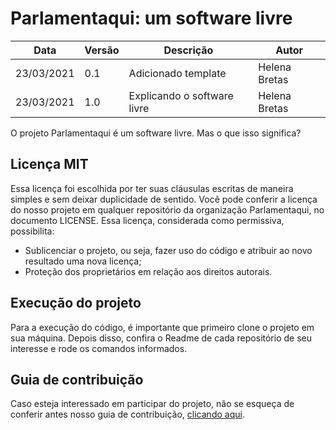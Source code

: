 # Parlamentaqui: um software livre

| Data       | Versão | Descrição                                           | Autor              |
| ---------- | ------ | --------------------------------------------------- | ------------------ |
| 23/03/2021 | 0.1    | Adicionado template               |  Helena Bretas |
| 23/03/2021 | 1.0    | Explicando o software livre | Helena Bretas |

O projeto Parlamentaqui é um software livre. Mas o que isso significa? 

## Licença MIT
Essa licença foi escolhida por ter suas cláusulas escritas de maneira simples e sem deixar duplicidade de sentido. Você pode conferir a licença do nosso projeto em qualquer repositório da organização Parlamentaqui, no documento LICENSE. Essa licença, considerada como permissiva, possibilita:
- Sublicenciar o projeto, ou seja, fazer uso do código e atribuir ao novo resultado uma nova licença;
- Proteção dos proprietários em relação aos direitos autorais.

## Execução do projeto
Para a execução do código, é importante que primeiro clone o projeto em sua máquina. Depois disso, confira o Readme de cada repositório de seu interesse e rode os comandos informados.

## Guia de contribuição
Caso esteja interessado em participar do projeto, não se esqueça de conferir antes nosso guia de contribuição, [clicando aqui](https://parlamentaqui.github.io/documentation/contributing/).
